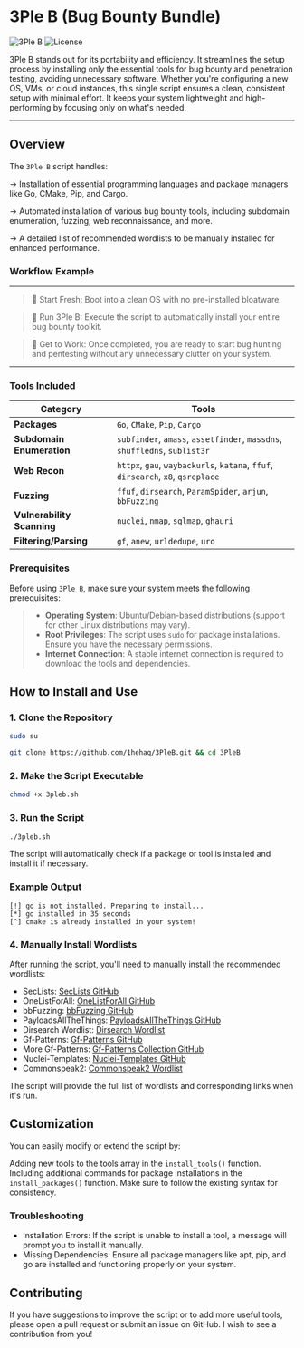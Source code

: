 # 3Ple B (Bug Bounty Bundle)

![3Ple B](https://img.shields.io/badge/Bug%20Bounty-Bundle-green) ![License](https://img.shields.io/github/license/1hehaq/3PleB)

3Ple B stands out for its portability and efficiency. It streamlines the setup process by installing only the essential tools for bug bounty and penetration testing, avoiding unnecessary software. Whether you're configuring a new OS, VMs, or cloud instances, this single script ensures a clean, consistent setup with minimal effort. It keeps your system lightweight and high-performing by focusing only on what's needed.

----

## Overview

The `3Ple B` script handles:

→  Installation of essential programming languages and package managers like Go, CMake, Pip, and Cargo.

→  Automated installation of various bug bounty tools, including subdomain enumeration, fuzzing, web reconnaissance, and more.

→  A detailed list of recommended wordlists to be manually installed for enhanced performance.

### Workflow Example
----
>📌 Start Fresh: Boot into a clean OS with no pre-installed bloatware.

>📌 Run 3Ple B: Execute the script to automatically install your entire bug bounty toolkit.

>📌 Get to Work: Once completed, you are ready to start bug hunting and pentesting without any unnecessary clutter on your system.

----

### Tools Included


| Category                | Tools                                                                                     |
|-------------------------|-------------------------------------------------------------------------------------------|
| **Packages**| `Go`, `CMake`, `Pip`, `Cargo`                                                                     |
| **Subdomain Enumeration**| `subfinder`, `amass`, `assetfinder`, `massdns`, `shuffledns`, `sublist3r`                 |
| **Web Recon**            | `httpx`, `gau`, `waybackurls`, `katana`, `ffuf`, `dirsearch`, `x8`, `qsreplace`           |
| **Fuzzing**              | `ffuf`, `dirsearch`, `ParamSpider`, `arjun`, `bbFuzzing`                                  |
| **Vulnerability Scanning**| `nuclei`, `nmap`, `sqlmap`, `ghauri`                                                      |
| **Filtering/Parsing**    | `gf`, `anew`, `urldedupe`, `uro`                                                          |


### Prerequisites

Before using `3Ple B`, make sure your system meets the following prerequisites:

> - **Operating System**: Ubuntu/Debian-based distributions (support for other Linux distributions may vary).
> - **Root Privileges**: The script uses `sudo` for package installations. Ensure you have the necessary permissions.
> - **Internet Connection**: A stable internet connection is required to download the tools and dependencies.

## How to Install and Use

### 1. Clone the Repository

```bash
sudo su
```
```bash
git clone https://github.com/1hehaq/3PleB.git && cd 3PleB
```
### 2. Make the Script Executable
```bash
chmod +x 3pleb.sh
```
### 3. Run the Script
```bash
./3pleb.sh
```

The script will automatically check if a package or tool is installed and install it if necessary.

### Example Output
```
[!] go is not installed. Preparing to install...
[*] go installed in 35 seconds
[^] cmake is already installed in your system!
```
### 4. Manually Install Wordlists
After running the script, you'll need to manually install the recommended wordlists:

* SecLists: [SecLists GitHub](https://github.com/danielmiessler/SecLists)
* OneListForAll: [OneListForAll GitHub](https://github.com/six2dez/OneListForAll)
* bbFuzzing: [bbFuzzing GitHub](https://github.com/reewardius/bbFuzzing.txt.git)
* PayloadsAllTheThings: [PayloadsAllTheThings GitHub](https://github.com/swisskyrepo/PayloadsAllTheThings.git)
* Dirsearch Wordlist: [Dirsearch Wordlist](https://github.com/maurosoria/dirsearch/blob/master/db/dicc.txt)
* Gf-Patterns: [Gf-Patterns GitHub](https://github.com/1ndianl33t/Gf-Patterns)
* More Gf-Patterns: [Gf-Patterns Collection GitHub](https://github.com/emadshanab/Gf-Patterns-Collection.git)
* Nuclei-Templates: [Nuclei-Templates GitHub](https://github.com/projectdiscovery/nuclei-templates.git)
* Commonspeak2: [Commonspeak2 Wordlist](https://wordlists-cdn.assetnote.io/data/manual/best-dns-wordlist.txt)


The script will provide the full list of wordlists and corresponding links when it's run.

## Customization
You can easily modify or extend the script by:

Adding new tools to the tools array in the `install_tools()` function.
Including additional commands for package installations in the `install_packages()` function.
Make sure to follow the existing syntax for consistency.

### Troubleshooting
* Installation Errors: If the script is unable to install a tool, a message will prompt you to install it manually.
* Missing Dependencies: Ensure all package managers like apt, pip, and go are installed and functioning properly on your system.

## Contributing
If you have suggestions to improve the script or to add more useful tools, please open a pull request or submit an issue on GitHub. I wish to see a contribution from you!
